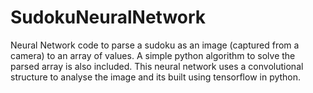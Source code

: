 # SudokuNeuralNetwork
Neural Network code to parse a sudoku as an image (captured from a camera) to an array of values. A simple python algorithm to solve the parsed array is also included. This neural network uses a convolutional structure to analyse the image and its built using tensorflow in python.
